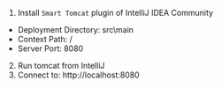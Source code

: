 1. Install `Smart Tomcat` plugin of IntelliJ IDEA Community
  - Deployment Directory: src\main
  - Context Path: /
  - Server Port: 8080
2. Run tomcat from IntelliJ
3. Connect to: http://localhost:8080